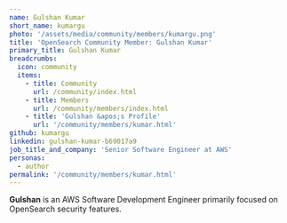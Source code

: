 ```yaml
---
name: Gulshan Kumar
short_name: kumargu
photo: '/assets/media/community/members/kumargu.png'
title: 'OpenSearch Community Member: Gulshan Kumar'
primary_title: Gulshan Kumar
breadcrumbs:
  icon: community
  items:
    - title: Community
      url: /community/index.html
    - title: Members
      url: /community/members/index.html
    - title: 'Gulshan &apos;s Profile'
      url: '/community/members/kumar.html'
github: kumargu
linkedin: gulshan-kumar-b69017a9
job_title_and_company: 'Senior Software Engineer at AWS'
personas:
  - author
permalink: '/community/members/kumar.html'
---
```


**Gulshan** is an AWS Software Development Engineer primarily focused on OpenSearch security features. 